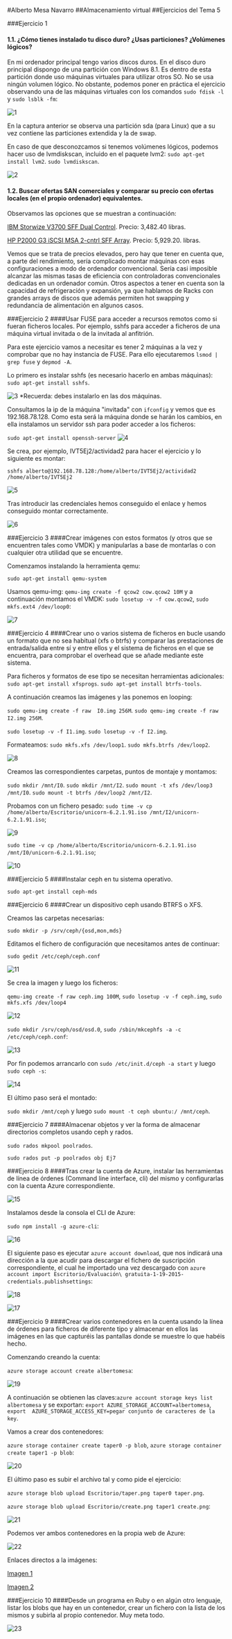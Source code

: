 
#Alberto Mesa Navarro
##Almacenamiento virtual
##Ejercicios del Tema 5

###Ejercicio 1
#### 1.1. ¿Cómo tienes instalado tu disco duro? ¿Usas particiones? ¿Volúmenes lógicos?

En mi ordenador principal tengo varios discos duros. En el disco duro principal dispongo de una partición con Windows 8.1. Es dentro de esta partición donde uso máquinas virtuales para utilizar otros SO. No se usa ningún volumen lógico. No obstante, podemos poner en práctica el ejercicio observando una de las máquinas virtuales con los comandos `sudo fdisk -l` y `sudo lsblk -fm`:

![1](http://s3.postimg.org/o0krxcv6r/particiones.png)

En la captura anterior se observa una partición sda (para Linux) que a su vez contiene las particiones extendida y la de swap.

En caso de que desconozcamos si tenemos volúmenes lógicos, podemos hacer uso de lvmdiskscan, incluido en el paquete lvm2:
`sudo apt-get install lvm2`.
`sudo lvmdiskscan`.

![2](http://s9.postimg.org/8z4xddwpr/vollog.png)


#### 1.2. Buscar ofertas SAN comerciales y comparar su precio con ofertas locales (en el propio ordenador) equivalentes.

Observamos las opciones que se muestran a continuación:

[IBM Storwize V3700 SFF Dual Control](http://www.misco.co.uk/product/205412/IBM-Storwize-V3700-SFF-Dual-Control-Enclosure). Precio: 3,482.40 libras.



[HP P2000 G3 iSCSI MSA 2-cntrl SFF Array](http://www.misco.co.uk/product/197630/HP-P2000-G3-iSCSI-MSA-2-cntrl-SFF-Array). Precio: 5,929.20. libras. 

Vemos que se trata de precios elevados, pero hay que tener en cuenta que, a parte del rendimiento, sería complicado montar máquinas con esas configuraciones a modo de ordenador convencional. Sería casi imposible alcanzar las mismas tasas de eficiencia con controladoras convencionales dedicadas en un ordenador común. Otros aspectos a tener en cuenta son la capacidad de refrigeración y expansión, ya que hablamos de Racks con grandes arrays de discos que además permiten hot swapping y redundancia de alimentación en algunos casos. 

###Ejercicio 2
####Usar FUSE para acceder a recursos remotos como si fueran ficheros locales. Por ejemplo, sshfs para acceder a ficheros de una máquina virtual invitada o de la invitada al anfitrión.

Para este ejercicio vamos a necesitar es tener 2 máquinas a la vez y comprobar que no hay instancia de FUSE. Para ello ejecutaremos `lsmod | grep fuse` y `depmod -A`.

Lo primero es instalar sshfs (es necesario hacerlo en ambas máquinas):
`sudo apt-get install sshfs`.

![3](http://s13.postimg.org/xnp72xmnr/sshfs.png)
*Recuerda: debes instalarlo en las dos máquinas.

Consultamos la ip de la máquina "invitada" con `ifconfig` y vemos que es 192.168.78.128.
Como esta será la máquina donde se harán los cambios, en ella instalamos un servidor ssh para poder acceder a los ficheros:

`sudo apt-get install openssh-server`
![4](http://s17.postimg.org/5mf0m3ry7/ssh1.png)

Se crea, por ejemplo, IVT5Ej2/actividad2 para hacer el ejercicio y lo siguiente es montar:

`sshfs alberto@192.168.78.128:/home/alberto/IVT5Ej2/actividad2 /home/alberto/IVT5Ej2`

![5](http://s14.postimg.org/6gfbsit75/montarsshfs.png)

Tras introducir las credenciales hemos conseguido el enlace y hemos conseguido montar correctamente.

![6](http://s4.postimg.org/lasum97zx/sshfhls.png)



###Ejercicio 3
####Crear imágenes con estos formatos (y otros que se encuentren tales como VMDK) y manipularlas a base de montarlas o con cualquier otra utilidad que se encuentre.

Comenzamos instalando la herramienta qemu:

`sudo apt-get install qemu-system`

Usamos qemu-img: `qemu-img create -f qcow2 cow.qcow2 10M` y a continuación montamos el VMDK: `sudo losetup -v -f cow.qcow2`, `sudo mkfs.ext4 /dev/loop0`:

![7](http://s15.postimg.org/4hfwjlrff/qemu.png)


###Ejercicio 4
####Crear uno o varios sistema de ficheros en bucle usando un formato que no sea habitual (xfs o btrfs) y comparar las prestaciones de entrada/salida entre sí y entre ellos y el sistema de ficheros en el que se encuentra, para comprobar el overhead que se añade mediante este sistema.

Para ficheros y formatos de ese tipo se necesitan herramientas adicionales:
`sudo apt-get install xfsprogs`.
`sudo apt-get install btrfs-tools`.

A continuación creamos las imágenes y las ponemos en looping:

`sudo qemu-img create -f raw  I0.img 256M`.
`sudo qemu-img create -f raw  I2.img 256M`.

`sudo losetup -v -f I1.img`.
`sudo losetup -v -f I2.img`.

Formateamos:
`sudo mkfs.xfs /dev/loop1`.
`sudo mkfs.btrfs /dev/loop2`.

![8](http://s27.postimg.org/r8tzg2jdv/qemu2.png)

Creamos las correspondientes carpetas, puntos de montaje y montamos:

`sudo mkdir /mnt/I0`. 
`sudo mkdir /mnt/I2`.
`sudo mount -t xfs /dev/loop3 /mnt/I0`.
`sudo mount -t btrfs /dev/loop2 /mnt/I2`.

Probamos con un fichero pesado:
`sudo time -v cp /home/alberto/Escritorio/unicorn-6.2.1.91.iso /mnt/I2/unicorn-6.2.1.91.iso`;

![9](http://s9.postimg.org/b4w0g9plr/time2.png)

`sudo time -v cp /home/alberto/Escritorio/unicorn-6.2.1.91.iso /mnt/I0/unicorn-6.2.1.91.iso`;

![10](http://s14.postimg.org/gulo29175/time0.png)


###Ejercicio 5
####Instalar ceph en tu sistema operativo.

`sudo apt-get install ceph-mds`


###Ejercicio 6
####Crear un dispositivo ceph usando BTRFS o XFS.

Creamos las carpetas necesarias:

`sudo mkdir -p /srv/ceph/{osd,mon,mds}`

Editamos el fichero de configuración que necesitamos antes de continuar:

`sudo gedit /etc/ceph/ceph.conf`

![11](http://s3.postimg.org/hvv3piyub/cephconf.png)

Se crea la imagen y luego los ficheros:

`qemu-img create -f raw ceph.img 100M`, `sudo losetup -v -f ceph.img`, `sudo mkfs.xfs /dev/loop4`

![12](http://s11.postimg.org/co5s2jwfn/loop4.png)

`sudo mkdir /srv/ceph/osd/osd.0`, `sudo /sbin/mkcephfs -a -c /etc/ceph/ceph.conf`:

![13](http://s21.postimg.org/mjqoxih6f/monmio.png)

Por fin podemos arrancarlo con `sudo /etc/init.d/ceph -a start` y luego `sudo ceph -s`:

![14](http://s13.postimg.org/ls0m99khj/cephs.png)

El último paso será el montado:

`sudo mkdir /mnt/ceph` y luego `sudo mount -t ceph ubuntu:/ /mnt/ceph`.


###Ejercicio 7
####Almacenar objetos y ver la forma de almacenar directorios completos usando ceph y rados.

`sudo rados mkpool poolrados`.

`sudo rados put -p poolrados obj Ej7`


###Ejercicio 8
####Tras crear la cuenta de Azure, instalar las herramientas de línea de órdenes (Command line interface, cli) del mismo y configurarlas con la cuenta Azure correspondiente.

![15](http://s21.postimg.org/r9uvapt9z/azure1.png)

Instalamos desde la consola el CLI de Azure:

`sudo npm install -g azure-cli`:

![16](http://s23.postimg.org/y75mnzzsb/azure2.png)

El siguiente paso es ejecutar `azure account download`, que nos indicará una dirección a la que acudir para descargar el fichero de suscripción correspondiente, el cual he importado una vez descargado con `azure account import Escritorio/Evaluación\ gratuita-1-19-2015-credentials.publishsettings`:

![18](http://s17.postimg.org/8kea4ocan/suscripcion.png)

![17](http://s27.postimg.org/lzx4cp57n/import.png)


###Ejercicio 9
####Crear varios contenedores en la cuenta usando la línea de órdenes para ficheros de diferente tipo y almacenar en ellos las imágenes en las que capturéis las pantallas donde se muestre lo que habéis hecho.

Comenzando creando la cuenta:

`azure storage account create albertomesa`:

![19](http://s8.postimg.org/nrymt8vbp/create.png)

A continuación se obtienen las claves:`azure account storage keys list albertomesa` y se exportan: `export AZURE_STORAGE_ACCOUNT=albertomesa`, `export  AZURE_STORAGE_ACCESS_KEY=pegar conjunto de caracteres de la key`.

Vamos a crear dos contenedores:

`azure storage container create taper0 -p blob`, `azure storage container create taper1 -p blob`:

![20](http://s16.postimg.org/m1blvzc11/taper.png)

El último paso es subir el archivo tal y como pide el ejercicio:

`azure storage blob upload Escritorio/taper.png taper0 taper.png`.

`azure storage blob upload Escritorio/create.png taper1 create.png`:

![21](http://s8.postimg.org/dsrmct0ut/blobupload.png)

Podemos ver ambos contenedores en la propia web de Azure:

![22](http://s13.postimg.org/npi297tvb/preview.png)

Enlaces directos a la imágenes:

[Imagen 1](https://albertomesa.blob.core.windows.net/taper0/taper.png)

[Imagen 2](https://albertomesa.blob.core.windows.net/taper0/create.png)




###Ejercicio 10
####Desde un programa en Ruby o en algún otro lenguaje, listar los blobs que hay en un contenedor, crear un fichero con la lista de los mismos y subirla al propio contenedor. Muy meta todo.

![23](http://s17.postimg.org/eto04mk3j/script.png)












